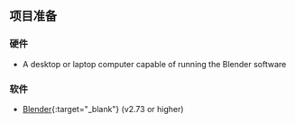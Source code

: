 ## 项目准备

### 硬件

+ A desktop or laptop computer capable of running the Blender software

### 软件

+ [Blender](https://www.blender.org/download/){:target="_blank"} (v2.73 or higher)